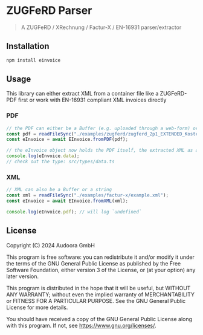 # ZUGFeRD Parser
> A ZUGFeRD / XRechnung / Factur-X / EN-16931 parser/extractor

## Installation

```bash
npm install einvoice
```

## Usage

This library can either extract XML from a container file like a ZUGFeRD-PDF first or work with EN-16931 compliant XML invoices directly

### PDF

```typescript
// the PDF can either be a Buffer (e.g. uploaded through a web-form) or a string
const pdf = readFileSync("./examples/zugferd/zugferd_2p1_EXTENDED_Kostenrechnung.pdf");
const eInvoice = await EInvoice.fromPDF(pdf);

// the eInvoice object now holds the PDF itself, the extracted XML as a xmldom Object, and the parsed data
console.log(eInvoice.data);
// check out the type: src/types/data.ts
```

### XML

```typescript
// XML can also be a Buffer or a string 
const xml = readFileSync("./examples/factur-x/example.xml");
const eInvoice = await EInvoice.fromXML(xml);

console.log(eInvoice.pdf); // will log `undefined`
```

## License
Copyright (C) 2024  Audoora GmbH

This program is free software: you can redistribute it and/or modify
it under the terms of the GNU General Public License as published by
the Free Software Foundation, either version 3 of the License, or
(at your option) any later version.

This program is distributed in the hope that it will be useful,
but WITHOUT ANY WARRANTY; without even the implied warranty of
MERCHANTABILITY or FITNESS FOR A PARTICULAR PURPOSE.  See the
GNU General Public License for more details.

You should have received a copy of the GNU General Public License
along with this program.  If not, see <https://www.gnu.org/licenses/>.
